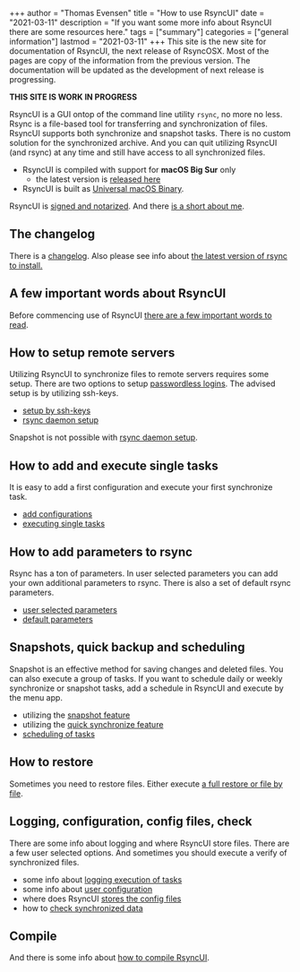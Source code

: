 +++
author = "Thomas Evensen"
title = "How to use RsyncUI"
date = "2021-03-11"
description = "If you want some more info about RsyncUI there are some resources here."
tags = ["summary"]
categories = ["general information"]
lastmod = "2021-03-11"
+++
This site is the new site for documentation of RsyncUI, the next release of RsyncOSX. Most of the pages are copy of the information from the previous version. The documentation will be updated as the development of next release is progressing.

**THIS SITE IS WORK IN PROGRESS**

RsyncUI is a GUI ontop of the command line utility `rsync`, no more no less. Rsync is a file-based tool for transferring and synchronization of files. RsyncUI supports both synchronize and snapshot tasks. There is no custom solution for the synchronized archive. And you can quit utilizing RsyncUI (and rsync) at any time and still have access to all synchronized files.

- RsyncUI is compiled with support for **macOS Big Sur** only
  - the latest version is [released here](https://github.com/rsyncOSX/RsyncUI/releases)
- RsyncUI is built as [Universal macOS Binary](https://developer.apple.com/documentation/xcode/building_a_universal_macos_binary).

RsyncUI is [signed and notarized](/post/notarized/). And there [is a short about me](/about).

## The changelog

There is a [changelog](/post/changelog/). Also please see info about [the latest version of rsync to install.](/post/rsync/)

## A few important words about RsyncUI

Before commencing use of RsyncUI [there are a few important words to read](/post/important/).

## How to setup remote servers

Utilizing RsyncUI to synchronize files to remote servers requires some setup. There are two options to setup [passwordless logins](/post/remotelogins/). The advised setup is by utilizing ssh-keys.

- [setup by ssh-keys](/post/ssh/)
- [rsync daemon setup](/post/rsyncdaemon/)

Snapshot is not possible with [rsync daemon setup](/post/rsyncdaemon/).

## How to add and execute single tasks

It is easy to add a first configuration and execute your first synchronize task.

- [add configurations](/post/addconfigurations/)
- [executing single tasks](/post/singletask/)

## How to add parameters to rsync

Rsync has a ton of parameters. In user selected parameters you can add your own additional parameters to rsync. There is also a set of default rsync parameters.

- [user selected parameters](/post/userparameters/)
- [default parameters](/post/rsyncparameters)

## Snapshots, quick backup and scheduling

Snapshot is an effective method for saving changes and deleted files. You can also execute a group of tasks. If you want to schedule daily or weekly synchronize or snapshot tasks, add a schedule in RsyncUI and execute by the menu app.

- utilizing the [snapshot feature](/post/snapshots/)
- utilizing the [quick synchronize feature](/post/quickbackup/)
- [scheduling of tasks](/post/scheduletasks/)

## How to restore

Sometimes you need to restore files. Either execute [a full restore or file by file](/post/restore/).

## Logging, configuration, config files, check

There are some info about logging and where RsyncUI store files. There are a few user selected options. And sometimes you should execute a verify of synchronized files.

- some info about [logging execution of tasks](/post/logging/)
- some info about [user configuration](/post/userconfiguration/)
- where does RsyncUI [stores the config files](/post/configfiles/)
- how to [check synchronized data](/post/check/)

## Compile

And there is some info about [how to compile RsyncUI](/post/compile/).
